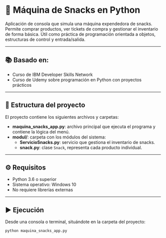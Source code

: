 # 🧃 Máquina de Snacks en Python

Aplicación de consola que simula una máquina expendedora de snacks. Permite comprar productos, ver tickets de compra y gestionar el inventario de forma básica. Útil como práctica de programación orientada a objetos, estructuras de control y entrada/salida.

---

## 📚 Basado en:

- Curso de IBM Developer Skills Network
- Curso de Udemy sobre programación en Python con proyectos prácticos

---

## 📂 Estructura del proyecto

El proyecto contiene los siguientes archivos y carpetas:

- **maquina_snacks_app.py**: archivo principal que ejecuta el programa y contiene la lógica del menú.
- **modul/**: carpeta con los módulos del sistema:
  - **ServicioSnacks.py**: servicio que gestiona el inventario de snacks.
  - **snack.py**: clase `Snack`, representa cada producto individual.

---

## ⚙️ Requisitos

- Python 3.6 o superior
- Sistema operativo: Windows 10
- No requiere librerías externas

---

## ▶️ Ejecución

Desde una consola o terminal, situándote en la carpeta del proyecto:

```bash
python maquina_snacks_app.py

